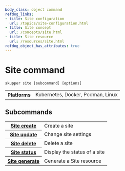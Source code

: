 ```yaml
---
body_class: object command
refdog_links:
- title: Site configuration
  url: /topics/site-configuration.html
- title: Site concept
  url: /concepts/site.html
- title: Site resource
  url: /resources/site.html
refdog_object_has_attributes: true
---
```


# Site command

~~~ shell
skupper site [subcommand] [options]
~~~

<table class="fields"><tr><th>Platforms</th><td>Kubernetes, Docker, Podman, Linux</td></table>

## Subcommands

<table class="objects">
<tr><th><a href="{{site.prefix}}/commands/site/create.html">Site create</a></th><td>Create a site</td></tr>
<tr><th><a href="{{site.prefix}}/commands/site/update.html">Site update</a></th><td>Change site settings</td></tr>
<tr><th><a href="{{site.prefix}}/commands/site/delete.html">Site delete</a></th><td>Delete a site</td></tr>
<tr><th><a href="{{site.prefix}}/commands/site/status.html">Site status</a></th><td>Display the status of a site</td></tr>
<tr><th><a href="{{site.prefix}}/commands/site/generate.html">Site generate</a></th><td>Generate a Site resource</td></tr>
</table>
